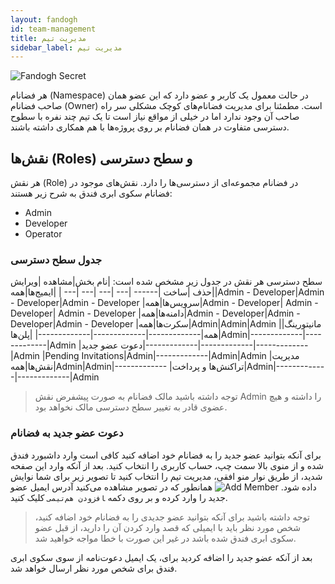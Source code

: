 ```yaml
---
layout: fandogh
id: team-management
title: مدیریت تیم
sidebar_label: مدیریت تیم
---
```


![Fandogh Secret](/img/docs/secret.png "Fandogh Secret")

هر فضانام (‌Namespace) در حالت معمول یک کاربر و عضو دارد که این عضو همان صاحب فضانام (Owner) است. مطمئنا برای مدیریت فضانام‌های کوچک مشکلی سر راه صاحب آن وجود ندارد اما در خیلی از مواقع نیاز است تا یک تیم چند نفره با سطوح دسترسی متفاوت در همان فضانام بر روی پروژه‌ها با هم همکاری داشته باشند.


## نقش‌ها (Roles) و سطح دسترسی
هر نقش (Role) در فضانام مجموعه‌ای از دسترسی‌ها را دارد. نقش‌‌های موجود در فضانام سکوی ابری فندق به شرح زیر هستند:

* Admin
* Developer
* Operator

### جدول سطح دسترسی
سطح دسترسی هر نقش در جدول زیر مشخص شده است:
|نام بخش|مشاهده |ویرایش |حذف |ساخت 
|------	|--- |--- |--- |--- |
|ایمیج‌ها|همه|Admin - Developer|Admin - Developer|Admin - Developer
|سرویس‌ها|همه|Admin - Developer| Admin - Developer| Admin - Developer
|دامنه‌ها|همه|Admin - Developer|Admin - Developer|Admin - Developer
|سکرت‌ها|همه|Admin|Admin|Admin
|مانیتورینگ|همه|-------------|-------------|-------------|
|پلن‌ها|Admin|-------------|-------------|Admin
|دعوت عضو جدید|-------------|-------------|-------------|Admin
|Pending Invitations|Admin|-------------|Admin|Admin
|مدیریت نقش‌ها|همه|Admin|Admin|-------------
|تراکنش‌ها و پرداخت|Admin|-------------|-------------|Admin


>توجه داشته باشید مالک فضانام به صورت پیشفرض نقش Admin را داشته و هیچ عضوی قادر به تغییر سطح دسترسی مالک نخواهد بود.

### دعوت عضو جدید به فضانام
برای آنکه بتوانید عضو جدید را به فضانام خود اضافه کنید کافی است وارد داشبورد فندق شده و از منوی بالا سمت چپ، حساب کاربری را انتخاب کنید.
بعد از آنکه وارد این صفحه شدید، از طریق نوار منو افقی، مدیریت تیم را انتخاب کنید تا تصویر زیر برای شما نوایش داده شود.
![Add Member](/img/docs/add-member.png "Add Member")
همانطور که در تصویر مشاهده می‌کنید آدرس ایمیل عضو جدید را وارد کرده و بر روی دکمه ‍‍`افزودن هم‌تیمی` کلیک کنید.

>توجه داشته باشید برای آنکه بتوانید عضو جدیدی را به فضانام خود اضافه کنید، شخص مورد نظر باید با ایمیلی که قصد وارد کردن آن را دارید، از قبل عضو سکوی ابری فندق شده باشد در غیر این صورت با خطا مواجه خواهید شد.

بعد از آنکه عضو جدید را اضافه کردید برای، یک ایمیل دعوت‌نامه از سوی سکوی ابری فندق برای شخص مورد نظر ارسال خواهد شد.

